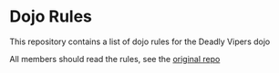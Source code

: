 Dojo Rules
==========

This repository contains a list of dojo rules for the Deadly Vipers dojo

All members should read the rules, see the [original repo](https://github.com/deadlyvipers)